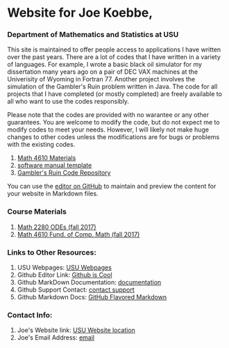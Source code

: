 <link rel="stylesheet" href="https://cdnjs.cloudflare.com/ajax/libs/KaTeX/0.8.3/katex.min.css"
  integrity="sha384-B41nY7vEWuDrE9Mr+J2nBL0Liu+nl/rBXTdpQal730oTHdlrlXHzYMOhDU60cwde" crossorigin="anonymous">
<script src="https://cdnjs.cloudflare.com/ajax/libs/KaTeX/0.8.3/katex.min.js" 
  integrity="sha384-L9gv4ooDLrYwW0QCM6zY3EKSSPrsuUncpx26+erN0pJX4wv1B1FzVW1SvpcJPx/8" crossorigin="anonymous">
</script>

# Website for Joe Koebbe,
### Department of Mathematics and Statistics at USU

This site is maintained to offer people access to applications I have written over the past years. There are a lot of codes that 
I have written in a variety of languages. For example, I wrote a basic black oil simulator for my dissertation many years ago on
a pair of DEC VAX machines at the Univerisity of Wyoming in Fortran 77. Another project involves the simulation of the Gambler's
Ruin problem written in Java. The code for all projects that I have completed (or mostly completed) are freely available to all
who want to use the codes responsibly.

Please note that the codes are provided with no warantee or any other guarantees. You are welcome to modify the code, but do not
expect me to modify codes to meet your needs. However, I will likely not make huge changes to other codes unless the
modifications are for bugs or problems with the existing codes.

1. [Math 4610 Materials](https://jvkoebbe.github.io/math4610/main)
2. [software manual template](https://jvkoebbe.github.io/math4610/softwareManualTemplate)
2. [Gambler's Ruin Code Repository](https://jvkoebbe.github.io/gamblersruin.README)

You can use the [editor on GitHub](https://github.com/jvkoebbe/jvkoebbe.github.io/edit/master/README.md) to maintain and preview 
the content for your website in Markdown files.

### Course Materials

1. [Math 2280 ODEs (fall 2017)](http://www.math.usu.edu/~koebbe/teaching/courses/math2280/materials.html)
2. [Math 4610 Fund. of Comp. Math (fall 2017)](http://www.math.usu.edu/~koebbe/teaching/courses/Math4610/materials.html)

### Links to Other Resources:

1. USU Webpages: [USU Webpages](http://www.usu.edu/)
2. Github Editor Link: [Github is Cool](https://guides.github.com/features/mastering-markdown/)
3. Github MarkDown Documentation: [documentation](https://help.github.com/categories/github-pages-basics/)
4. Github Support Contact: [contact support](https://github.com/contact)
5. Github Markdown Docs: [GitHub Flavored Markdown](https://guides.github.com/features/mastering-markdown/)

### Contact Info:

1. Joe's Website link: [USU Website location](http://www.math.usu.edu/~koebbe/)
2. Joe's Email Address: [email](mailto://joe.koebbe@usu.edu)
<link rel="stylesheet" href="https://cdnjs.cloudflare.com/ajax/libs/KaTeX/0.8.3/katex.min.css" integrity="sha384-B41nY7vEWuDrE9Mr+J2nBL0Liu+nl/rBXTdpQal730oTHdlrlXHzYMOhDU60cwde" crossorigin="anonymous">
